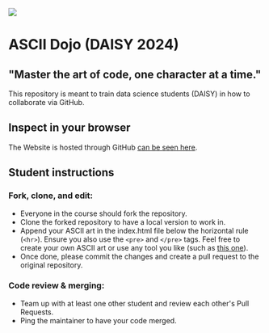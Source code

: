 <a href="https://medien.hs-duesseldorf.de/studium/studiengaenge/bdaisy/" target="_blank"><img src="https://img.shields.io/badge/_DAISY_class_2024_-crimson.svg?style=flat-square"/></a>
# ASCII Dojo (DAISY 2024)

## "Master the art of code, one character at a time."
This repository is meant to train data science students (DAISY) in how to collaborate via GitHub.

## Inspect in your browser
The Website is hosted through GitHub [can be seen here](https://zddduesseldorf.github.io/ascii-dojo.github.io/).

## Student instructions

### Fork, clone, and edit:
- Everyone in the course should fork the repository.
- Clone the forked repository to have a local version to work in.
- Append your ASCII art in the index.html file below the horizontal rule (`<hr>`). Ensure you also use the `<pre>` and `</pre>` tags. Feel free to create your own ASCII art or use any tool you like (such as [this one](https://texteditor.com/multiline-text-art/)).
- Once done, please commit the changes and create a pull request to the original repository.

### Code review & merging:
- Team up with at least one other student and review each other's Pull Requests.
- Ping the maintainer to have your code merged.
